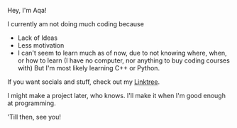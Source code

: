 Hey, I'm Aqa!

I currently am not doing much coding because
 * Lack of Ideas
 * Less motivation
 * I can't seem to learn much as of now, due to not knowing where, when, or how to learn (I have no computer, nor anything to buy coding courses with)
But I'm most likely learning C++ or Python.

If you want socials and stuff, check out my [Linktree](https://linktr.ee/aqadragon).

I might make a project later, who knows. I'll make it when I'm good enough at programming.

'Till then, see you!
